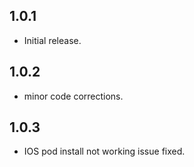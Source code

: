 ## 1.0.1

* Initial release.

## 1.0.2

* minor code corrections.

## 1.0.3

* IOS pod install not working issue fixed.

